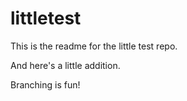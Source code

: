# littletest

This is the readme for the little test repo.

And here's a little addition.

Branching is fun!